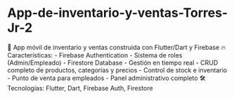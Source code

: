 # App-de-inventario-y-ventas-Torres-Jr-2
📱 App móvil de inventario y ventas construida con Flutter/Dart y Firebase  🔥 Características: - Firebase Authentication - Sistema de roles (Admin/Empleado) - Firestore Database - Gestión en tiempo real - CRUD completo de productos, categorías y precios - Control de stock e inventario - Punto de venta para empleados - Panel administrativo completo  🛠️ Tecnologías: Flutter, Dart, Firebase Auth, Firestore
